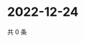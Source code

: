 # 2022-12-24

共 0 条

<!-- BEGIN WEIBO -->
<!-- 最后更新时间 Sat Dec 24 2022 09:00:30 GMT+0800 (China Standard Time) -->

<!-- END WEIBO -->
